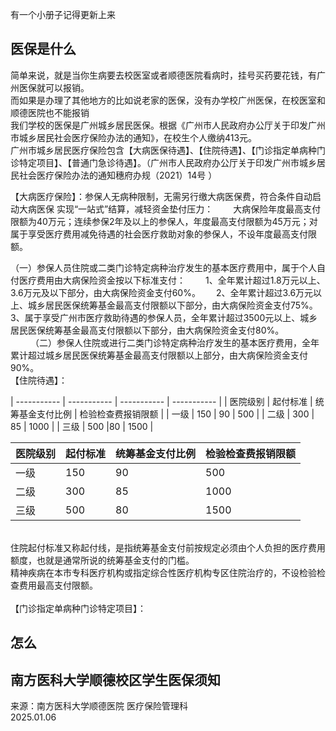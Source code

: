 有一个小册子记得更新上来

## 医保是什么
简单来说，就是当你生病要去校医室或者顺德医院看病时，挂号买药要花钱，有广州医保就可以报销。  
而如果是办理了其他地方的比如说老家的医保，没有办学校广州医保，在校医室和顺德医院也不能报销  
我们学校的医保是广州城乡居民医保。根据《广州市人民政府办公厅关于印发广州市城乡居民社会医疗保险办法的通知》，在校生个人缴纳413元。  
广州市城乡居民医疗保险包含【大病医保待遇】、【住院待遇】、【门诊指定单病种门诊特定项目】、【普通门急诊待遇】。（广州市人民政府办公厅关于印发广州市城乡居民社会医疗保险办法的通知穗府办规（2021）14号   ）  

【大病医疗保险】：参保人无病种限制，无需另行缴大病医保费，符合条件自动启动大病医保   实现“一站式”结算，减轻资金垫付压力：　　
      大病保险年度最高支付限额为40万元；连续参保2年及以上的参保人，年度最高支付限额为45万元；对属于享受医疗费用减免待遇的社会医疗救助对象的参保人，不设年度最高支付限额。  

（一）参保人员住院或二类门诊特定病种治疗发生的基本医疗费用中，属于个人自付医疗费用由大病保险资金按以下标准支付：　
　1、全年累计超过1.8万元以上、3.6万元及以下部分，由大病保险资金支付60%。　　
    2、全年累计超过3.6万元以上、城乡居民医保统筹基金最高支付限额以下部分，由大病保险资金支付75%。　　
     3、属于享受广州市医疗救助待遇的参保人员，全年累计超过3500元以上、城乡居民医保统筹基金最高支付限额以下部分，由大病保险资金支付80%。  　　
（二）参保人住院或进行二类门诊特定病种治疗发生的基本医疗费用，全年累计超过城乡居民医保统筹基金最高支付限额以上部分，由大病保险资金支付90%。　　
<br>
【住院待遇】：  

| ----------- | ----------- | ----------- | ----------- |
| 医院级别      | 起付标准 | 统筹基金支付比例 | 检验检查费报销限额 |
| 一级    | 150      | 90 | 500 |
| 二级  | 300       | 85 | 1000 |
| 三级   | 500       |80 | 1500 |

| 医院级别      | 起付标准 | 统筹基金支付比例 | 检验检查费报销限额 |
| ----------- | ----------- | ----------- |----------- |
| 一级      | 150       | 90 | 500 |
| 二级   | 300        | 85 | 1000 |
| 三级   | 500        | 80 | 1500 |


<br>
住院起付标准又称起付线，是指统筹基金支付前按规定必须由个人负担的医疗费用额度，也就是通常所说的统筹基金支付的门槛。<br>
精神疾病在本市专科医疗机构或指定综合性医疗机构专区住院治疗的，不设检验检查费用最高支付限额。<br>
<br>
【门诊指定单病种门诊特定项目】：<https://www.gz.gov.cn/gzybj/gkmlpt/content/5/5495/post_5495153.html#14461>  



## 怎么


## 南方医科大学顺德校区学生医保须知  
来源：南方医科大学顺德医院 医疗保险管理科  
2025.01.06  


 
